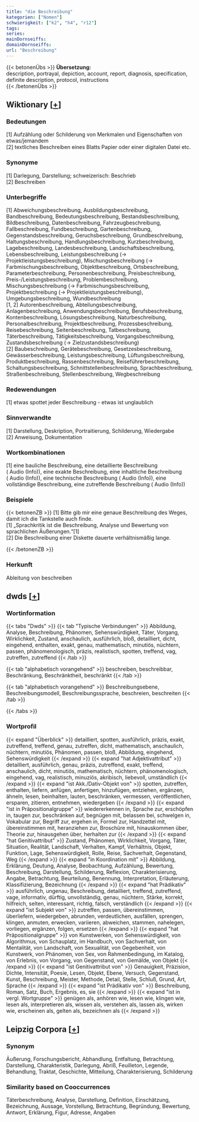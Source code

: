 ```yaml
---
title: "die Beschreibung"
kategorien: ["Nomen"]
schwierigkeit: ["k2", "h4", "r12"]
tags:
series:
mainDornseiffs:
domainDornseiffs:
url: "Beschreibung"
---
```


{{< betonenÜbs >}}
**Übersetzung:**  
description, portrayal, depiction, account, report, diagnosis, specification, definite description, protocol, instructions  
{{< /betonenÜbs >}}

## Wiktionary [[+](https://de.wiktionary.org/wiki/Beschreibung)]

### Bedeutungen
[1] Aufzählung oder Schilderung von Merkmalen und Eigenschaften von etwas/jemandem  
[2] textliches Beschreiben eines Blatts Papier oder einer digitalen Datei etc.  

### Synonyme
[1] Darlegung, Darstellung; schweizerisch: Beschrieb  
[2] Beschreiben  

### Unterbegriffe
[1] Abweichungsbeschreibung, Ausbildungsbeschreibung, Bandbeschreibung, Bedeutungsbeschreibung, Bestandsbeschreibung, Bildbeschreibung, Datenbeschreibung, Fahrzeugbeschreibung, Fallbeschreibung, Fundbeschreibung, Gartenbeschreibung, Gegenstandsbeschreibung, Geruchsbeschreibung, Grundbeschreibung, Haltungsbeschreibung, Handlungsbeschreibung, Kurzbeschreibung, Lagebeschreibung, Landesbeschreibung, Landschaftsbeschreibung, Lebensbeschreibung, Leistungsbeschreibung (→ Projektleistungsbeschreibung), Mischungsbeschreibung (→ Farbmischungsbeschreibung, Objektbeschreibung, Ortsbeschreibung, Parameterbeschreibung, Personenbeschreibung, Preisbeschreibung, Preis-/Leistungsbeschreibung, Problembeschreibung, Mischungsbeschreibung (→ Farbmischungsbeschreibung, Projektbeschreibung (→ Projektleistungsbeschreibung), Umgebungsbeschreibung, Wundbeschreibung  
[1, 2] Autorenbeschreibung, Abteilungsbeschreibung, Anlagenbeschreibung, Anwendungsbeschreibung, Berufsbeschreibung, Kontenbeschreibung, Lösungsbeschreibung, Naturbeschreibung, Personalbeschreibung, Projektbeschreibung, Prozessbeschreibung, Reisebeschreibung, Seitenbeschreibung, Tatbeschreibung, Täterbeschreibung, Tätigkeitsbeschreibung, Vorgangsbeschreibung, Zustandsbeschreibung (→ Zielzustandsbeschreibung)  
[2] Baubeschreibung, Gerätebeschreibung, Gesetzesbeschreibung, Gewässerbeschreibung, Leistungsbeschreibung, Lüftungsbeschreibung, Produktbeschreibung, Rassenbeschreibung, Reiseführerbeschreibung, Schaltungsbeschreibung, Schnittstellenbeschreibung, Sprachbeschreibung, Straßenbeschreibung, Stellenbeschreibung, Wegbeschreibung  

### Redewendungen
[1] etwas spottet jeder Beschreibung - etwas ist unglaublich  

### Sinnverwandte
[1] Darstellung, Deskription, Portraitierung, Schilderung, Wiedergabe  
[2] Anweisung, Dokumentation  

### Wortkombinationen
[1] eine bauliche Beschreibung, eine detaillierte Beschreibung ( Audio (Info)), eine exakte Beschreibung, eine inhaltliche Beschreibung ( Audio (Info)), eine technische Beschreibung ( Audio (Info)), eine vollständige Beschreibung, eine zutreffende Beschreibung ( Audio (Info))  

### Beispiele
{{< betonenZB >}}
[1] Bitte gib mir eine genaue Beschreibung des Weges, damit ich die Tankstelle auch finde.  
[1] „Sprachkritik ist die Beschreibung, Analyse und Bewertung von sprachlichen Äußerungen.“[1]  
[2] Die Beschreibung einer Diskette dauerte verhältnismäßig lange.  

{{< /betonenZB >}}
### Herkunft
Ableitung von beschreiben  



## dwds [[+](https://www.dwds.de/wb/Beschreibung)]

### Wortinformation
{{< tabs "Dwds" >}}
{{< tab "Typische Verbindungen" >}}
Abbildung, Analyse, Beschreibung, Phänomen, Sehenswürdigkeit, Täter, Vorgang, Wirklichkeit, Zustand, anschaulich, ausführlich, bloß, detailliert, dicht, eingehend, enthalten, exakt, genau, mathematisch, minutiös, nüchtern, passen, phänomenologisch, präzis, realistisch, spotten, treffend, vag, zutreffen, zutreffend
{{< /tab >}}

{{< tab "alphabetisch vorangehend" >}}
beschreiben, beschreibbar, Beschränkung, Beschränktheit, beschränkt
{{< /tab >}}

{{< tab "alphabetisch vorangehend" >}}
Beschreibungsebene, Beschreibungsmodell, Beschreibungssprache, beschreien, beschreiten
{{< /tab >}}

{{< /tabs >}}

### Wortprofil
{{< expand "Überblick" >}} detailliert, spotten, ausführlich, präzis, exakt, zutreffend, treffend, genau, zutreffen, dicht, mathematisch, anschaulich, nüchtern, minutiös, Phänomen, passen, bloß, Abbildung, eingehend, Sehenswürdigkeit {{< /expand >}}
{{< expand "hat Adjektivattribut" >}} detailliert, ausführlich, genau, präzis, zutreffend, exakt, treffend, anschaulich, dicht, minutiös, mathematisch, nüchtern, phänomenologisch, eingehend, vag, realistisch, minuziös, akribisch, liebevoll, umständlich {{< /expand >}}
{{< expand "ist Akk./Dativ-Objekt von" >}} spotten, zutreffen, enthalten, liefern, anfügen, anfertigen, hinzufügen, entziehen, ergänzen, ähneln, lesen, beinhalten, lauten, beschränken, vermessen, veröffentlichen, ersparen, zitieren, entnehmen, wiedergeben {{< /expand >}}
{{< expand "ist in Präpositionalgruppe" >}} wiedererkennen in, Sprache zur, erschöpfen in, taugen zur, beschränken auf, begnügen mit, belassen bei, schwelgen in, Vokabular zur, Begriff zur, ergehen in, Formel zur, Handzettel mit, übereinstimmen mit, heranziehen zur, Broschüre mit, hinauskommen über, Theorie zur, hinausgehen über, herhalten zur {{< /expand >}}
{{< expand "hat Genitivattribut" >}} Zustand, Phänomen, Wirklichkeit, Vorgang, Täter, Situation, Realität, Landschaft, Verhalten, Kampf, Verhältnis, Objekt, Funktion, Lage, Sehenswürdigkeit, Rolle, Reise, Sachverhalt, Gegenstand, Weg {{< /expand >}}
{{< expand "in Koordination mit" >}} Abbildung, Erklärung, Deutung, Analyse, Beobachtung, Aufzählung, Bewertung, Beschreibung, Darstellung, Schilderung, Reflexion, Charakterisierung, Angabe, Betrachtung, Beurteilung, Benennung, Interpretation, Erläuterung, Klassifizierung, Bezeichnung {{< /expand >}}
{{< expand "hat Prädikativ" >}} ausführlich, ungenau, Beschreibung, detailliert, treffend, zutreffend, vage, informativ, dürftig, unvollständig, genau, nüchtern, Stärke, korrekt, hilfreich, selten, interessant, richtig, falsch, verständlich {{< /expand >}}
{{< expand "ist Subjekt von" >}} zutreffen, passen, übereinstimmen, überliefern, wiedergeben, abrunden, verdeutlichen, ausfällen, sprengen, klingen, anmuten, erwecken, variieren, abweichen, stammen, nahelegen, vorliegen, ergänzen, folgen, ersetzen {{< /expand >}}
{{< expand "hat Präpositionalgruppe" >}} von Kunstwerken, von Sehenswürdigkeit, von Algorithmus, von Schauplatz, im Handbuch, von Sachverhalt, von Mentalität, von Landschaft, von Sexualität, von Gegebenheit, von Kunstwerk, von Phänomen, von Sex, von Rahmenbedingung, im Katalog, von Erlebnis, von Vorgang, von Gegenstand, von Gemälde, von Objekt {{< /expand >}}
{{< expand "ist Genitivattribut von" >}} Genauigkeit, Präzision, Dichte, Intensität, Poesie, Lesen, Objekt, Ebene, Versuch, Gegenstand, Kunst, Beschreibung, Meister, Methode, Detail, Stelle, Schluß, Grund, Art, Sprache {{< /expand >}}
{{< expand "ist Prädikativ von" >}} Beschreibung, Roman, Satz, Buch, Ergebnis, es, sie {{< /expand >}}
{{< expand "ist in vergl. Wortgruppe" >}} genügen als, anhören wie, lesen wie, klingen wie, lesen als, interpretieren als, wissen als, verstehen als, lassen als, wirken wie, erscheinen als, gelten als, bezeichnen als {{< /expand >}}

## Leipzig Corpora [[+](https://corpora.uni-leipzig.de/en/res?word=Beschreibung&corpusId=deu_newscrawl-public_2018)]


### Synonym
Äußerung, Forschungsbericht, Abhandlung, Entfaltung, Betrachtung, Darstellung, Charakteristik, Darlegung, Abriß, Feuilleton, Legende, Behandlung, Traktat, Geschichte, Mitteilung, Charakterisierung, Schilderung


### Similarity based on Cooccurrences
Täterbeschreibung, Analyse, Darstellung, Definition, Einschätzung, Bezeichnung, Aussage, Vorstellung, Betrachtung, Begründung, Bewertung, Antwort, Erklärung, Figur, Adresse, Angaben

